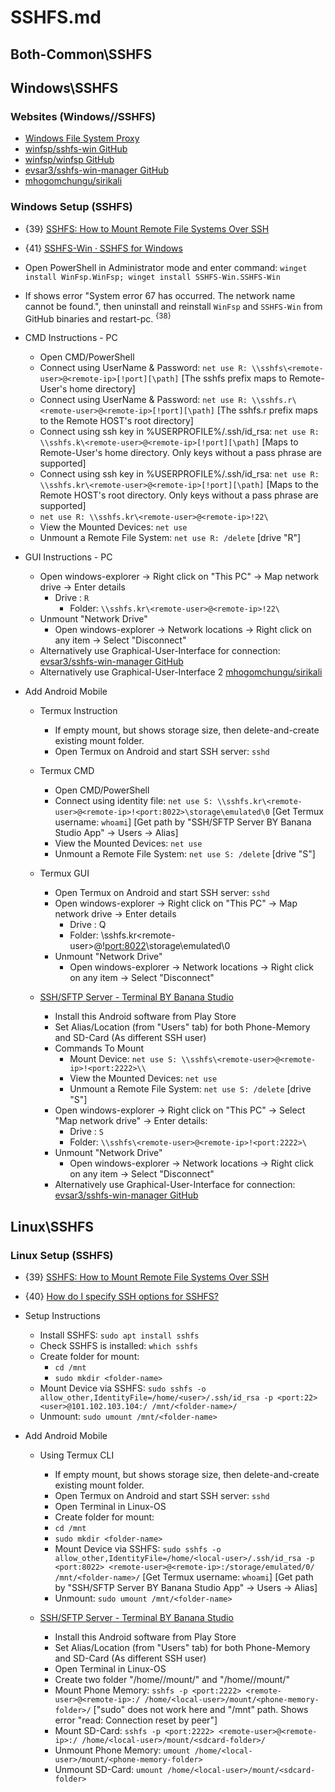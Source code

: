 # SSHFS.md

## Both-Common\\SSHFS

## Windows\\SSHFS

### Websites (Windows//SSHFS)
* [Windows File System Proxy](https://winfsp.dev/)
* [winfsp/sshfs-win GitHub](https://github.com/winfsp/sshfs-win)
* [winfsp/winfsp GitHub](https://github.com/winfsp/winfsp)
* [evsar3/sshfs-win-manager GitHub](https://github.com/evsar3/sshfs-win-manager)
* [mhogomchungu/sirikali](https://github.com/mhogomchungu/sirikali)

### Windows Setup (SSHFS)

* {39} [SSHFS: How to Mount Remote File Systems Over SSH](https://phoenixnap.com/kb/sshfs)
* {41} [SSHFS-Win · SSHFS for Windows](https://github.com/winfsp/sshfs-win/blob/master/README.md)

* Open PowerShell in Administrator mode and enter command: `winget install WinFsp.WinFsp; winget install SSHFS-Win.SSHFS-Win`
* If shows error "System error 67 has occurred. The network name cannot be found.", then uninstall and reinstall `WinFsp` and `SSHFS-Win` from GitHub binaries and restart-pc. <sup>{38}</sup>

* CMD Instructions - PC
  * Open CMD/PowerShell
  * Connect using UserName & Password: `net use R: \\sshfs\<remote-user>@<remote-ip>[!port][\path]` [The sshfs prefix maps to Remote-User's home directory]
  * Connect using UserName & Password: `net use R: \\sshfs.r\<remote-user>@<remote-ip>[!port][\path]` [The sshfs.r prefix maps to the Remote HOST's root directory]
  * Connect using ssh key in %USERPROFILE%/.ssh/id_rsa: `net use R: \\sshfs.k\<remote-user>@<remote-ip>[!port][\path]` [Maps to Remote-User's home directory. Only keys without a pass phrase are supported]
  * Connect using ssh key in %USERPROFILE%/.ssh/id_rsa: `net use R: \\sshfs.kr\<remote-user>@<remote-ip>[!port][\path]` [Maps to the Remote HOST's root directory. Only keys without a pass phrase are supported]
  * `net use R: \\sshfs.kr\<remote-user>@<remote-ip>!22\`
  * View the Mounted Devices: `net use`
  * Unmount a Remote File System: `net use R: /delete` [drive "R"]

* GUI Instructions - PC
  * Open windows-explorer -> Right click on "This PC" -> Map network drive -> Enter details
    * Drive : `R`
	  * Folder: `\\sshfs.kr\<remote-user>@<remote-ip>!22\`
  * Unmount "Network Drive"
    * Open windows-explorer -> Network locations -> Right click on any item -> Select "Disconnect"
  * Alternatively use Graphical-User-Interface for connection: [evsar3/sshfs-win-manager GitHub](https://github.com/evsar3/sshfs-win-manager)
  * Alternatively use Graphical-User-Interface 2 [mhogomchungu/sirikali](https://github.com/mhogomchungu/sirikali)

* Add Android Mobile

  * Termux Instruction
    * If empty mount, but shows storage size, then delete-and-create existing mount folder.
    * Open Termux on Android and start SSH server: `sshd`

  * Termux CMD
    * Open CMD/PowerShell
    * Connect using identity file: `net use S: \\sshfs.kr\<remote-user>@<remote-ip>!<port:8022>\storage\emulated\0` [Get Termux username: `whoami`] [Get path by "SSH/SFTP Server BY Banana Studio App" -> Users -> Alias]
    * View the Mounted Devices: `net use`
    * Unmount a Remote File System: `net use S: /delete` [drive "S"]

  * Termux GUI
    * Open Termux on Android and start SSH server: `sshd`
    * Open windows-explorer -> Right click on "This PC" -> Map network drive -> Enter details
      * Drive : Q
      * Folder: \\sshfs.kr\<remote-user>@<remote-ip>!<port:8022>\storage\emulated\0
    * Unmount "Network Drive"
      * Open windows-explorer -> Network locations -> Right click on any item -> Select "Disconnect"

  * [SSH/SFTP Server - Terminal BY Banana Studio](https://play.google.com/store/apps/details?id=net.xnano.android.sshserver)
    * Install this Android software from Play Store
    * Set Alias/Location (from "Users" tab) for both Phone-Memory and SD-Card (As different SSH user)
    * Commands To Mount
      * Mount Device: `net use S: \\sshfs\<remote-user>@<remote-ip>!<port:2222>\\`
      * View the Mounted Devices: `net use`
      * Unmount a Remote File System: `net use S: /delete` [drive "S"]
    * Open windows-explorer -> Right click on "This PC" -> Select "Map network drive" -> Enter details:
      * Drive : `S`
      * Folder: `\\sshfs\<remote-user>@<remote-ip>!<port:2222>\`
    * Unmount "Network Drive"
      * Open windows-explorer -> Network locations -> Right click on any item -> Select "Disconnect"
    * Alternatively use Graphical-User-Interface for connection: [evsar3/sshfs-win-manager GitHub](https://github.com/evsar3/sshfs-win-manager)
  
## Linux\\SSHFS

### Linux Setup (SSHFS)

* {39} [SSHFS: How to Mount Remote File Systems Over SSH](https://phoenixnap.com/kb/sshfs)
* {40} [How do I specify SSH options for SSHFS?](https://askubuntu.com/questions/975818/how-do-i-specify-ssh-options-for-sshfs)

* Setup Instructions
  * Install SSHFS: `sudo apt install sshfs`
  * Check SSHFS is installed: `which sshfs`
  * Create folder for mount: 
    * `cd /mnt`
    * `sudo mkdir <folder-name>`
  * Mount Device via SSHFS: `sudo sshfs -o allow_other,IdentityFile=/home/<user>/.ssh/id_rsa -p <port:22> <user>@101.102.103.104:/ /mnt/<folder-name>/`
  * Unmount: `sudo umount /mnt/<folder-name>`

* Add Android Mobile

  * Using Termux CLI
    * If empty mount, but shows storage size, then delete-and-create existing mount folder.
    * Open Termux on Android and start SSH server: `sshd`
    * Open Terminal in Linux-OS
    * Create folder for mount: 
    * `cd /mnt`
    * `sudo mkdir <folder-name>`
    * Mount Device via SSHFS: `sudo sshfs -o allow_other,IdentityFile=/home/<local-user>/.ssh/id_rsa -p <port:8022> <remote-user>@<remote-ip>:/storage/emulated/0/ /mnt/<folder-name>/`  [Get Termux username: `whoami`] [Get path by "SSH/SFTP Server BY Banana Studio App" -> Users -> Alias]
    * Unmount: `sudo umount /mnt/<folder-name>`

  * [SSH/SFTP Server - Terminal BY Banana Studio](https://play.google.com/store/apps/details?id=net.xnano.android.sshserver)
    * Install this Android software from Play Store
    * Set Alias/Location (from "Users" tab) for both Phone-Memory and SD-Card (As different SSH user)
    * Open Terminal in Linux-OS
    * Create two folder "/home/<local-user>/mount/<phone-memory-folder>" and "/home/<local-user>/mount/<sdcard-folder>"
    * Mount Phone Memory: `sshfs -p <port:2222> <remote-user>@<remote-ip>:/ /home/<local-user>/mount/<phone-memory-folder>/` ["sudo" does not work here and "/mnt" path. Shows error "read: Connection reset by peer"]
    * Mount SD-Card: `sshfs -p <port:2222> <remote-user>@<remote-ip>:/ /home/<local-user>/mount/<sdcard-folder>/`
    * Unmount Phone Memory: `umount /home/<local-user>/mount/<phone-memory-folder>`
    * Unmount SD-Card: `umount /home/<local-user>/mount/<sdcard-folder>`
